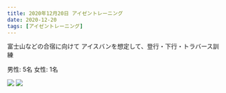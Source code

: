 ```yaml
---
title: 2020年12月20日 アイゼントレーニング
date: 2020-12-20
tags: [アイゼントレーニング]
---
```


富士山などの合宿に向けて
アイスバンを想定して、登行・下行・トラバース訓練

男性: 5名
女性: 1名

![](/2020/12/20/20201220/1.jpg)
![](/2020/12/20/20201220/2.jpg)
